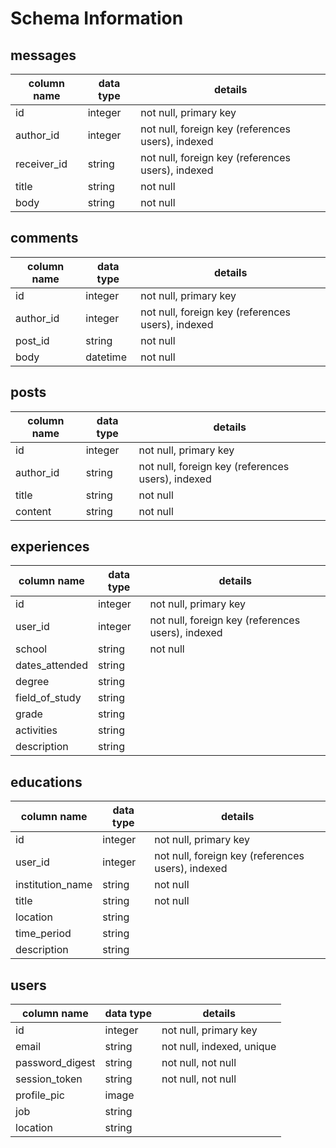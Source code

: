 # Schema Information

## messages
column name | data type | details
------------|-----------|-----------------------
id          | integer   | not null, primary key
author_id   | integer   | not null, foreign key (references users), indexed
receiver_id | string    | not null, foreign key (references users), indexed
title       | string    | not null
body        | string    | not null

## comments
column name | data type | details
------------|-----------|-----------------------
id          | integer   | not null, primary key
author_id   | integer   | not null, foreign key (references users), indexed
post_id     | string    | not null
body        | datetime  | not null

## posts
column name | data type | details
------------|-----------|-----------------------
id          | integer   | not null, primary key
author_id   | string    | not null, foreign key (references users), indexed
title       | string    | not null
content     | string    | not null



## experiences
column name      | data type | details
-----------------|-----------|-----------------------
id               | integer   | not null, primary key
user_id          | integer   | not null, foreign key (references users), indexed
school           | string    | not null   
dates_attended   | string    |
degree           | string    |
field_of_study   | string    |
grade            | string    |
activities       | string    |
description      | string    |

## educations
column name      | data type | details
-----------------|-----------|-----------------------
id               | integer   | not null, primary key
user_id          | integer   | not null, foreign key (references users), indexed
institution_name | string    | not null   
title            | string    | not null
location         | string    |
time_period      | string    |
description      | string    |



## users
column name     | data type | details
----------------|-----------|-----------------------
id              | integer   | not null, primary key
email           | string    | not null, indexed, unique
password_digest | string    | not null, not null
session_token   | string    | not null, not null
profile_pic     | image     |
job             | string    |
location        | string    |
